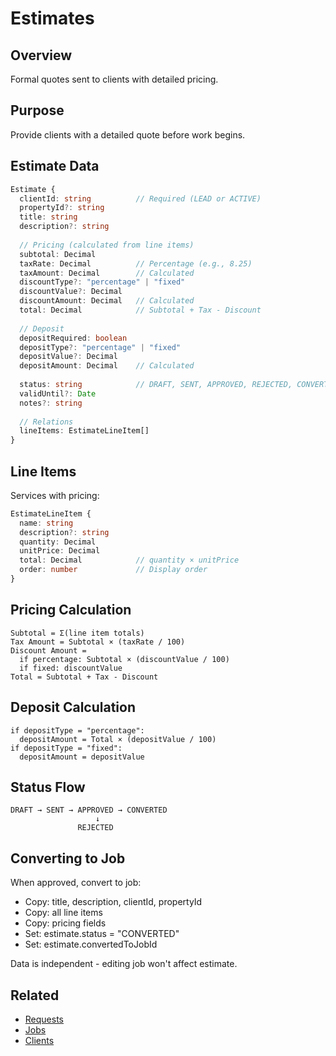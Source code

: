 # Estimates

## Overview

Formal quotes sent to clients with detailed pricing.

## Purpose

Provide clients with a detailed quote before work begins.

## Estimate Data

```typescript
Estimate {
  clientId: string          // Required (LEAD or ACTIVE)
  propertyId?: string
  title: string
  description?: string
  
  // Pricing (calculated from line items)
  subtotal: Decimal
  taxRate: Decimal          // Percentage (e.g., 8.25)
  taxAmount: Decimal        // Calculated
  discountType?: "percentage" | "fixed"
  discountValue?: Decimal
  discountAmount: Decimal   // Calculated
  total: Decimal            // Subtotal + Tax - Discount
  
  // Deposit
  depositRequired: boolean
  depositType?: "percentage" | "fixed"
  depositValue?: Decimal
  depositAmount: Decimal    // Calculated
  
  status: string            // DRAFT, SENT, APPROVED, REJECTED, CONVERTED
  validUntil?: Date
  notes?: string
  
  // Relations
  lineItems: EstimateLineItem[]
}
```

## Line Items

Services with pricing:

```typescript
EstimateLineItem {
  name: string
  description?: string
  quantity: Decimal
  unitPrice: Decimal
  total: Decimal            // quantity × unitPrice
  order: number             // Display order
}
```

## Pricing Calculation

```
Subtotal = Σ(line item totals)
Tax Amount = Subtotal × (taxRate / 100)
Discount Amount = 
  if percentage: Subtotal × (discountValue / 100)
  if fixed: discountValue
Total = Subtotal + Tax - Discount
```

## Deposit Calculation

```
if depositType = "percentage": 
  depositAmount = Total × (depositValue / 100)
if depositType = "fixed": 
  depositAmount = depositValue
```

## Status Flow

```
DRAFT → SENT → APPROVED → CONVERTED
                   ↓
               REJECTED
```

## Converting to Job

When approved, convert to job:
- Copy: title, description, clientId, propertyId
- Copy: all line items
- Copy: pricing fields
- Set: estimate.status = "CONVERTED"
- Set: estimate.convertedToJobId

Data is independent - editing job won't affect estimate.

## Related

- [Requests](/docs/features/REQUESTS.md)
- [Jobs](/docs/features/JOBS.md)
- [Clients](/docs/features/CLIENTS.md)

